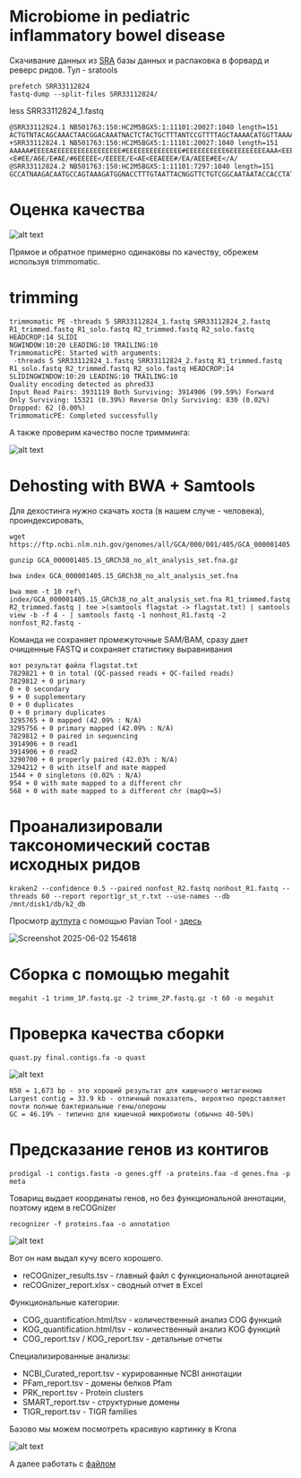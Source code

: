 # Microbiome in pediatric inflammatory bowel disease 

Скачивание данных из [SRA](<https://trace.ncbi.nlm.nih.gov/Traces/?view=run_browser&acc=SRR33112824&display=metadata>) базы данных  и распаковка в форвард и реверс ридов. Тул - sratools

```
prefetch SRR33112824
fastq-dump --split-files SRR33112824/
```
less SRR33112824_1.fastq
```
@SRR33112824.1 NB501763:150:HC2M5BGX5:1:11101:20027:1040 length=151
ACTGTNTACAGCAAACTAACGGACAAATNACTCTACTGCTTTANTCCGTTTTAGCTAAAACATGGTTAAAATTGTACNTCTATGTTCAATTTANCCNCAAGCCCTNTAGNCACAATGTCGTAAAGCGTGGAAAGANTAAGGTTGNTCCCTT
+SRR33112824.1 NB501763:150:HC2M5BGX5:1:11101:20027:1040 length=151
AAAAA#EEEEAEEEEEEEEEEEEEEEEE#EEEEEEEEEEEEEE#EEEEEEEEEE6EEEEEEEEEAAA<EEEEAEE/E#AEA/<<EAAEEE<EE#<E#EE/A6E/E#AE/#6EEEEE</EEEEE/E<AE<EEAEEE#/EA/AEEE#EE</A/
@SRR33112824.2 NB501763:150:HC2M5BGX5:1:11101:7297:1040 length=151
GCCATNAAGACAATGCCAGTAAAGATGGNACCTTTGTAATTACNGGTTCTGTCGGCAATAATACCACCTATCAATGCNAGAATGTAAATAGAANAANAAAATGTTNAGTNGATCAAACCTGCCTCTTTTCCATCCNGTCCGAACNTGGCTT
```
# Оценка качества 

![alt text](<Screenshot 2025-06-02 144856.png>)

Прямое и обратное примерно одинаковы по качеству, обрежем используя trimmomatic.

# trimming
```
trimmomatic PE -threads 5 SRR33112824_1.fastq SRR33112824_2.fastq R1_trimmed.fastq R1_solo.fastq R2_trimmed.fastq R2_solo.fastq HEADCROP:14 SLIDI
NGWINDOW:10:20 LEADING:10 TRAILING:10
TrimmomaticPE: Started with arguments:
 -threads 5 SRR33112824_1.fastq SRR33112824_2.fastq R1_trimmed.fastq R1_solo.fastq R2_trimmed.fastq R2_solo.fastq HEADCROP:14 SLIDINGWINDOW:10:20 LEADING:10 TRAILING:10
Quality encoding detected as phred33
Input Read Pairs: 3931119 Both Surviving: 3914906 (99.59%) Forward Only Surviving: 15321 (0.39%) Reverse Only Surviving: 830 (0.02%) Dropped: 62 (0.00%)
TrimmomaticPE: Completed successfully
```
А также проверим качество после тримминга:

![alt text](<Screenshot 2025-06-02 145137.png>)

# Dehosting with BWA + Samtools

Для дехостинга нужно скачать хоста (в нашем случе - человека), проиндексировать, 
```
wget https://ftp.ncbi.nlm.nih.gov/genomes/all/GCA/000/001/405/GCA_000001405.15_GRCh38/seqs_for_alignment_pipelines.ucsc_ids/GCA_000001405.15_GRCh38_no_alt_analysis_set.fna.gz    

gunzip GCA_000001405.15_GRCh38_no_alt_analysis_set.fna.gz

bwa index GCA_000001405.15_GRCh38_no_alt_analysis_set.fna 
```


`bwa mem -t 10 ref\ index/GCA_000001405.15_GRCh38_no_alt_analysis_set.fna R1_trimmed.fastq R2_trimmed.fastq | tee >(samtools flagstat -> flagstat.txt) | samtools view -b -f 4 - | samtools fastq -1 nonhost_R1.fastq -2 nonfost_R2.fastq -`

Команда не сохраняет промежуточные SAM/BAM, сразу дает очищенные FASTQ и сохраняет статистику выравнивания
```
вот результат файла flagstat.txt
7829821 + 0 in total (QC-passed reads + QC-failed reads)
7829812 + 0 primary
0 + 0 secondary
9 + 0 supplementary
0 + 0 duplicates
0 + 0 primary duplicates
3295765 + 0 mapped (42.09% : N/A)
3295756 + 0 primary mapped (42.09% : N/A)
7829812 + 0 paired in sequencing
3914906 + 0 read1
3914906 + 0 read2
3290700 + 0 properly paired (42.03% : N/A)
3294212 + 0 with itself and mate mapped
1544 + 0 singletons (0.02% : N/A)
954 + 0 with mate mapped to a different chr
568 + 0 with mate mapped to a different chr (mapQ>=5)
```
# Проанализировали таксономический состав исходных ридов

`kraken2 --confidence 0.5 --paired nonfost_R2.fastq nonhost_R1.fastq --threads 60 --report report1gr_st_r.txt --use-names --db /mnt/disk1/db/k2_db`

Просмотр [аутпута](<report1gr_st_r.txt>) с помощью Pavian Tool - [здесь](<sankey-report1gr_st_r.txt.html>) 

![Screenshot 2025-06-02 154618](https://github.com/user-attachments/assets/fe6007d5-1cba-43b7-b235-be9ab3d837c8)


# Сборка с помощью megahit

`megahit -1 trimm_1P.fastq.gz -2 trimm_2P.fastq.gz -t 60 -o megahit`

# Проверка качества сборки

`quast.py final.contigs.fa -o quast`

![alt text](<Screenshot 2025-06-02 144027.png>)
```
N50 = 1,673 bp - это хороший результат для кишечного метагенома
Largest contig = 33.9 kb - отличный показатель, вероятно представляет почти полные бактериальные гены/опероны
GC = 46.19% - типично для кишечной микробиоты (обычно 40-50%)

```
# Предсказание генов из контигов
`prodigal -i contigs.fasta -o genes.gff -a proteins.faa -d genes.fna -p meta`

Товарищ выдает координаты генов, но без функциональной аннотации, поэтому идем в reCOGnizer

`recognizer -f proteins.faa -o annotation`

![alt text](<Screenshot 2025-06-02 111021.png>)

Вот он нам выдал кучу всего хорошего. 

* reCOGnizer_results.tsv - главный файл с функциональной аннотацией
* reCOGnizer_report.xlsx - сводный отчет в Excel

Функциональные категории:

* COG_quantification.html/tsv - количественный анализ COG функций
* KOG_quantification.html/tsv - количественный анализ KOG функций
* COG_report.tsv / KOG_report.tsv - детальные отчеты

Специализированные анализы:

* NCBI_Curated_report.tsv - курированные NCBI аннотации
* PFam_report.tsv - домены белков Pfam
* PRK_report.tsv - Protein clusters
* SMART_report.tsv - структурные домены
* TIGR_report.tsv - TIGR families

Базово мы можем посмотреть красивую картинку в Krona

![alt text](<Screenshot 2025-06-02 150613.png>)

А далее работать с [файлом](<reCOGnizer_results.xlsx>)
